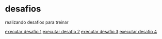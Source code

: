 # desafios
 realizando desafios para treinar

<a href="https://jeanclaudi.github.io/desafios/desafio-newbie/">
executar desafio 1</a>

<a href="https://jeanclaudi.github.io/desafios/desafio-newbie2/">
executar desafio 2</a>

<a href= "https://jeanclaudi.github.io/desafios/desafio-newbie3/">
executar desafio 3</a>

<a href= "https://jeanclaudi.github.io/desafios/desafio-newbie4/">
executar desafio 4</a>

